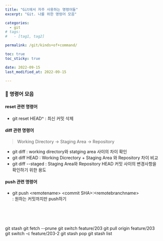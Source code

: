 ```yaml
---
title: "Git에서 자주 사용하는 명령어들"
excerpt: "Git. 나를 위한 명렁어 모음"

categories:
  - git
# tags:
#   - [tag1, tag2]

permalink: /git/kinds+of+command/

toc: true
toc_sticky: true

date: 2022-09-15
last_modified_at: 2022-09-15

---
```


### 🧩 <b>명령어 모음</b>

#### <b>reset 관련 명령어</b>
* git reset HEAD^ : 최신 커밋 삭제 <br>

#### <b>diff 관련 명령어</b>
> Working Directory -> Staging Area -> Repository
* git diff : working directory와 statging area 사이의 차이 확인 <br>
* git diff HEAD : Working Dicrectory + Staging Area 와 Repository 차이 비교 <br>
* git diff --staged : Staging Area와 Repository HEAD 커밋 사이의 변경사항을 확인하기 위한 용도


#### <b>push 관련 명령어</b>
* git push \<remotename> \<commit SHA>:\<remotebranchname> <br> : 원하는 커밋까지만 push하기


<br><br><br>

git stash
git fetch --prune
git switch feature/203
git pull origin feature/203
git switch -c feature/203-2
git stash pop
git stash list
